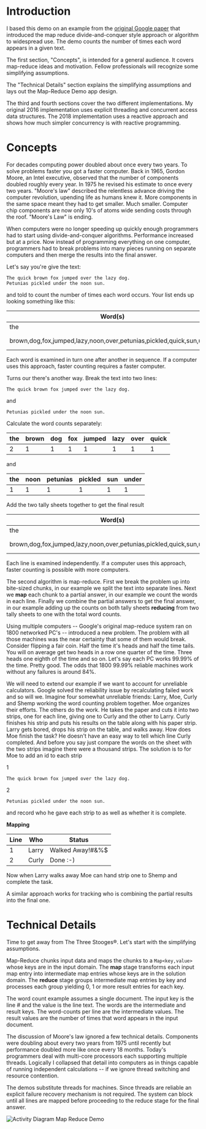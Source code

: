 # Introduction #

I based this demo on an example from the [original Google paper](https://static.googleusercontent.com/media/research.google.com/en//archive/mapreduce-osdi04.pdf) that introduced the map reduce divide-and-conquer style approach or algorithm to widespread use. The demo counts the number of times each word appears in a given text.

The first section, "Concepts", is intended for a general audience. It covers map-reduce ideas and motivation. Fellow professionals will recognize some simplifying assumptions.

The "Technical Details" section explains the simplifying assumptions and lays out the Map-Reduce Demo app design.

The third and fourth sections cover the two different implementations. My original 2016 implementation uses explicit threading and concurrent access data structures. The 2018 implementation uses a reactive approach and shows how much simpler concurrency is with reactive programming.  

# Concepts #

For decades computing power doubled about once every two years. To solve problems faster you got a faster computer. Back in 1965, Gordon Moore, an Intel executive, observed that the number of components doubled roughly every year. In 1975 he revised his estimate to once every two years. "Moore's law" described the relentless advance driving the computer revolution, upending life as humans knew it. More components in the same space meant they had to get smaller. Much smaller. Computer chip components are now only 10's of atoms wide sending costs through the roof. "Moore's Law" is ending. 

When computers were no longer speeding up quickly enough programmers had to start using divide-and-conquer algorithms. Performance increased but at a price. Now instead of programming everything on one computer, programmers had to break problems into many pieces running on separate computers and then merge the results into the final answer.


Let's say you're give the text:

	The quick brown fox jumped over the lazy dog.
	Petunias pickled under the noon sun.

and told to count the number of times each word occurs. Your list ends up looking something like this:

| Word(s)                                                              | Count  |
|----------------------------------------------------------------------|--------|
| the                                                                  | 3      |                                                        
| brown,dog,fox,jumped,lazy,noon,over,petunias,pickled,quick,sun,under | 1 each |

Each word is examined in turn one after another in sequence. If a computer uses this approach, faster counting requires a faster computer. 

Turns our there's another way. Break the text into two lines:

	The quick brown fox jumped over the lazy dog.
and

	Petunias pickled under the noon sun.

Calculate the word counts separately:

| the | brown | dog |fox | jumped | lazy | over | quick 
|-----|---|---|--|---|---|---|---|
| 2 | 1 | 1 | 1 | 1 | 1 | 1 | 1

and

| the | noon |petunias | pickled | sun | under |
|-----|------|----|---------|------|----| 
|  1  |  1 | 1 | 1 | 1 | 1 

 Add the two tally sheets together to get the final result

| Word(s)                                                              | Count  |
|----------------------------------------------------------------------|--------|
| the                                                                  | 3      |                                                        
| brown,dog,fox,jumped,lazy,noon,over,petunias,pickled,quick,sun,under | 1 each |

Each line is examined independently. If a computer uses this approach, faster counting is possible with more computers.

The second algorithm is map-reduce. First we break the problem up into bite-sized chunks, in our example we split the text into separate lines. Next we **map** each chunk to a partial answer, in our example we count the words in each line. Finally we combine the partial answers to get the final answer, in our example adding up the counts on both tally sheets **reducing** from two tally sheets to one with the total word counts.


Using multiple computers -- Google's original map-reduce system ran on 1800 networked PC's -- introduced a new problem. The problem with all those machines was the near certainty that some of them would break. Consider flipping a fair coin. Half the time it's heads and half the time tails. You will on average get two heads in a row one quarter of the time. Three heads one eighth of the time and so on. Let's say each PC works 99.99% of the time. Pretty good. The odds that 1800 99.99% reliable machines work without any failures is around 84%.  

We will need to extend our example if we want to account for unreliable calculators. Google solved the reliability issue by recalculating failed work and so will we. Imagine four somewhat unreliable friends: Larry, Moe, Curly and Shemp working the word counting problem together. Moe organizes their efforts. The others do the work. He takes the paper and cuts it into two strips, one for each line, giving one to Curly and the other to Larry. Curly finishes his strip and puts his results on the table along with his paper strip. Larry gets bored, drops his strip on the table, and walks away. How does Moe finish the task? He doesn't have an easy way to tell which line Curly completed. And before you say just compare the words on the sheet with the two strips imagine there were a thousand strips. The solution is to for Moe to add an id to each strip

1

	The quick brown fox jumped over the lazy dog.

2

	Petunias pickled under the noon sun.

and record who he gave each strip to as well as whether it is complete.

**Mapping**

| Line | Who | Status |
|------|-----|----------------|
|  1   |  Larry | Walked Away!#&%$
|  2   |  Curly | Done :-)

Now when Larry walks away Moe can hand strip one to Shemp and complete the task.

A similar approach works for tracking who is combining the partial results into the final one.

# Technical Details #

Time to get away from The Three Stooges&reg;. Let's start with the simplifying assumptions. 

Map-Reduce chunks input data and maps the chunks to a `Map<key,value>` whose keys are in the input domain. The **map** stage transforms each input map entry into intermediate map entries whose keys are in the solution domain. The **reduce** stage groups intermediate map entries by key and processes each group yielding 0, 1 or more result entries for each key. 

The word count example assumes a single document. The input key is the line # and the value is the line text. The words are the intermediate and result keys. The word-counts per line are the intermediate values. The result values are the number of times that word appears in the input document.
  
The discussion of Moore's law ignored a few technical details. Components were doubling about every two years from 1975 until recently but performance doubled more like once every 18 months. Today's programmers deal with multi-core processors each supporting multiple threads. Logically I collapsed that detail into computers as in things capable of running independent calculations -- if we ignore thread switching and resource contention.

The demos substitute threads for machines. Since threads are reliable an explicit failure recovery mechanism is not required. The system can block until all lines are mapped before proceeding to the reduce stage for the final answer.

![Activity Diagram Map Reduce Demo](https://i.imgur.com/IRHfwTZ.png)



  
